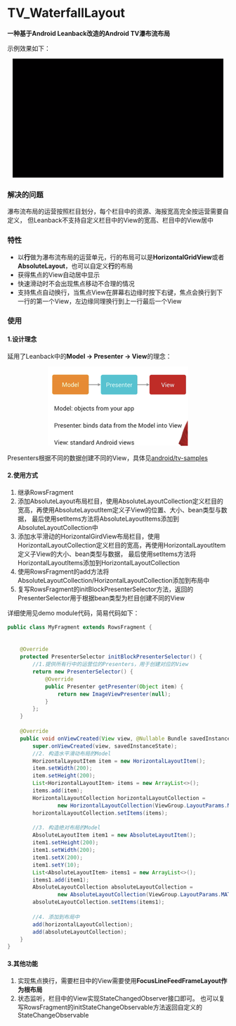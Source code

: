 # TV_WaterfallLayout
**一种基于Android Leanback改造的Android TV瀑布流布局**    

示例效果如下：
<div align=center>
<img src="demo.gif" width = "480" height = "270" alt="演示" /> 
</div>  

### 解决的问题
瀑布流布局的运营按照栏目划分，每个栏目中的资源、海报宽高完全按运营需要自定义，
但Leanback不支持自定义栏目中的View的宽高、栏目中的View居中
### 特性  

- 以**行**做为瀑布流布局的运营单元，行的布局可以是**HorizontalGridView**或者**AbsoluteLayout**，也可以自定义**行**的布局
- 获得焦点的View自动居中显示
- 快速滑动时不会出现焦点移动不合理的情况
- 支持焦点自动换行，当焦点View在屏幕右边缘时按下右键，焦点会换行到下一行的第一个View，左边缘同理换行到上一行最后一个View  

### 使用
#### 1.设计理念
延用了Leanback中的**Model -> Presenter -> View**的理念：  
  
<div align=center>
<img src="mpv.png" width = "318" height = "180" alt="演示" /> 
</div>  

Presenters根据不同的数据创建不同的View，具体见[android/tv-samples](https://github.com/android/tv-samples)  

#### 2.使用方式
1. 继承RowsFragment
2. 添加AbsoluteLayout布局栏目，使用AbsoluteLayoutCollection定义栏目的宽高，再使用AbsoluteLayoutItem定义子View的位置、大小、bean类型与数据，
最后使用setItems方法将AbsoluteLayoutItems添加到AbsoluteLayoutCollection中
3. 添加水平滑动的HorizontalGirdView布局栏目，使用HorizontalLayoutCollection定义栏目的宽高，再使用HorizontalLayoutItem定义子View的大小、bean类型与数据，
最后使用setItems方法将HorizontalLayoutItems添加到HorizontalLayoutCollection
4. 使用RowsFragment的add方法将AbsoluteLayoutCollection/HorizontalLayoutCollection添加到布局中
5. 复写RowsFragment的initBlockPresenterSelector方法，返回的PresenterSelector用于根据bean类型为栏目创建不同的View

详细使用见demo module代码，简易代码如下：
```java
public class MyFragment extends RowsFragment {


    @Override
    protected PresenterSelector initBlockPresenterSelector() {
        //1.提供所有行中的运营位的Presenters，用于创建对应的View
        return new PresenterSelector() {
            @Override
            public Presenter getPresenter(Object item) {
                return new ImageViewPresenter(null);
            }
        };
    }

    @Override
    public void onViewCreated(View view, @Nullable Bundle savedInstanceState) {
        super.onViewCreated(view, savedInstanceState);
        //2. 构造水平滑动布局的Model
        HorizontalLayoutItem item = new HorizontalLayoutItem();
        item.setWidth(200);
        item.setHeight(200);
        List<HorizontalLayoutItem> items = new ArrayList<>();
        items.add(item);
        HorizontalLayoutCollection horizontalLayoutCollection =
                new HorizontalLayoutCollection(ViewGroup.LayoutParams.MATCH_PARENT, 200);
        horizontalLayoutCollection.setItems(items);

        //3. 构造绝对布局的Model
        AbsoluteLayoutItem item1 = new AbsoluteLayoutItem();
        item1.setHeight(200);
        item1.setWidth(200);
        item1.setX(200);
        item1.setY(10);
        List<AbsoluteLayoutItem> items1 = new ArrayList<>();
        items1.add(item1);
        AbsoluteLayoutCollection absoluteLayoutCollection =
                new AbsoluteLayoutCollection(ViewGroup.LayoutParams.MATCH_PARENT, 400);
        absoluteLayoutCollection.setItems(items1);
        
        //4. 添加到布局中
        add(horizontalLayoutCollection);
        add(absoluteLayoutCollection);
    }
}


```
#### 3.其他功能
1. 实现焦点换行，需要栏目中的View需要使用**FocusLineFeedFrameLayout作为根布局**
2. 状态监听，栏目中的View实现StateChangedObserver接口即可。
也可以复写RowsFragment的initStateChangeObservable方法返回自定义的StateChangeObservable